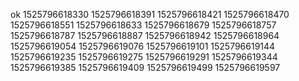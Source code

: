 ok
1525796618330
1525796618391
1525796618421
1525796618470
1525796618551
1525796618633
1525796618679
1525796618757
1525796618787
1525796618887
1525796618942
1525796618964
1525796619054
1525796619076
1525796619101
1525796619144
1525796619235
1525796619275
1525796619291
1525796619344
1525796619385
1525796619409
1525796619499
1525796619597
